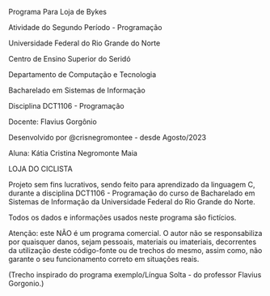 Programa Para Loja de Bykes

Atividade do Segundo Período - Programação

Universidade Federal do Rio Grande do Norte

Centro de Ensino Superior do Seridó

Departamento de Computação e Tecnologia

Bacharelado em Sistemas de Informação

Disciplina DCT1106 - Programação

Docente: Flavius Gorgônio

Desenvolvido por @crisnegromontee - desde Agosto/2023

Aluna: Kátia Cristina Negromonte Maia



LOJA DO CICLISTA

Projeto sem fins lucrativos, sendo feito para aprendizado da linguagem C, durante a disciplina DCT1106 - Programação do curso de Bacharelado em Sistemas de Informação da Universidade Federal do Rio Grande do Norte.

Todos os dados e informações usados ​​neste programa são fictícios.

Atenção: este NÃO é um programa comercial. O autor não se responsabiliza por quaisquer danos, sejam pessoais, materiais ou imateriais, decorrentes da utilização deste código-fonte ou de trechos do mesmo, assim como, não garante o seu funcionamento correto em situações reais.

(Trecho inspirado do programa exemplo/Língua Solta - do professor Flavius Gorgonio.)

